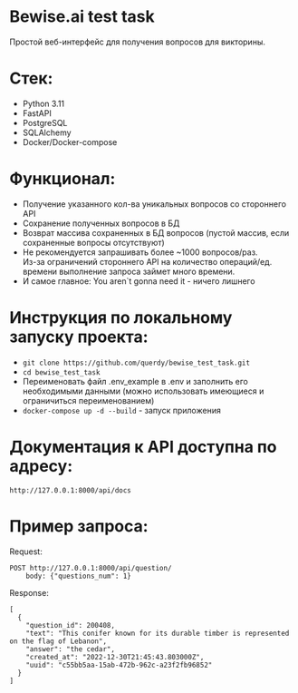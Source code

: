 # Bewise.ai test task
Простой веб-интерфейс для получения вопросов для викторины. 

# Стек:
* Python 3.11
* FastAPI
* PostgreSQL
* SQLAlchemy
* Docker/Docker-compose

# Функционал:
* Получение указанного кол-ва уникальных вопросов со стороннего API
* Сохранение полученных вопросов в БД
* Возврат массива сохраненных в БД вопросов (пустой массив, если сохраненные вопросы отсутствуют)
* Не рекомендуется запрашивать более ~1000 вопросов/раз. \
Из-за ограничений стороннего API на количество операций/ед. времени выполнение запроса займет много времени.
* И самое главное: You aren`t gonna need it - ничего лишнего

# Инструкция по локальному запуску проекта:
* `git clone https://github.com/querdy/bewise_test_task.git`
* `cd bewise_test_task`
* Переименовать файл .env_example в .env и заполнить его необходимыми данными (можно использовать имеющиеся и ограничиться переименованием)
* `docker-compose up -d --build` - запуск приложения

# Документация к API доступна по адресу:
```
http://127.0.0.1:8000/api/docs
```
# Пример запроса:
Request:
```
POST http://127.0.0.1:8000/api/question/
    body: {"questions_num": 1}
```
Response:
```
[
  {
    "question_id": 200408,
    "text": "This conifer known for its durable timber is represented on the flag of Lebanon",
    "answer": "the cedar",
    "created_at": "2022-12-30T21:45:43.803000Z",
    "uuid": "c55bb5aa-15ab-472b-962c-a23f2fb96852"
  }
]
```
